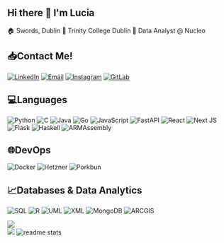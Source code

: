 ## Hi there 👋 I'm Lucia
:house: Swords, Dublin
:school: Trinity College Dublin
:office: Data Analyst @ Nucleo


## :inbox_tray:Contact Me!
[![LinkedIn](https://img.shields.io/badge/LinkedIn-0077B5?style=for-the-badge&logo=linkedin&logoColor=white)](https://www.linkedin.com/in/luciabrown17/)
[![Email](https://img.shields.io/badge/Gmail-333333?style=for-the-badge&logo=gmail&logoColor=red)](mailto:luciabrown1015@gmail.com)
[![Instagram](https://img.shields.io/badge/Instagram-FF0069?style=for-the-badge&logo=instagram&logoColor=white)](https://www.instagram.com/_luciabrown/)
[![GitLab](https://img.shields.io/badge/gitlab-FC6D26?style=for-the-badge&logo=gitlab&logoColor=white)](https://gitlab.scss.tcd.ie/brownlu)

## :computer:Languages
![Python](https://img.shields.io/badge/python-3670A0?style=for-the-badge&logo=python&logoColor=ffdd54) ![C](https://img.shields.io/badge/c-%2300599C.svg?style=for-the-badge&logo=c&logoColor=white) ![Java](https://img.shields.io/badge/java-%23ED8B00.svg?style=for-the-badge&logo=java&logoColor=white) ![Go](https://img.shields.io/badge/go-%2300ADD8.svg?style=for-the-badge&logo=go&logoColor=white) ![JavaScript](https://img.shields.io/badge/javascript-%23323330.svg?style=for-the-badge&logo=javascript&logoColor=%23F7DF1E) ![FastAPI](https://img.shields.io/badge/FastAPI-005571?style=for-the-badge&logo=fastapi) ![React](https://img.shields.io/badge/react-%2320232a.svg?style=for-the-badge&logo=react&logoColor=%2361DAFB) ![Next JS](https://img.shields.io/badge/NextJS-black?style=for-the-badge&logo=next.js&logoColor=white) ![Flask](https://img.shields.io/badge/Flask-3babc3?style=for-the-badge&logo=flask&logoColor=white) ![Haskell](https://img.shields.io/badge/Haskell-5D4F85?style=for-the-badge&logo=Haskell&logoColor=white) ![ARMAssembly](https://img.shields.io/badge/arm-0091BD?style=for-the-badge&logo=arm&logoColor=white) 

## 🌐DevOps
![Docker](https://img.shields.io/badge/Docker-%2496ED.svg?style=for-the-badge&logo=Docker&logoColor=white) ![Hetzner](https://img.shields.io/badge/Hetzner-d50c2d.svg?style=for-the-badge&logo=hetzner&logoColor=white) ![Porkbun](https://img.shields.io/badge/Porkbun-EF7878.svg?style=for-the-badge&logo=Porkbun&logoColor=white)

## :chart_with_upwards_trend:Databases & Data Analytics
![SQL](https://img.shields.io/badge/SQL-navy?style=for-the-badge&logo=sqlite&logoColor=white) ![R](https://img.shields.io/badge/R-276DC3?style=for-the-badge&logo=R&logoColor=white) ![UML](https://img.shields.io/badge/UML-FABD14?style=for-the-badge&logo=UML&logoColor=white) ![XML](https://img.shields.io/badge/XML-005FAD?style=for-the-badge&logo=XML&logoColor=white) ![MongoDB](https://img.shields.io/badge/MongoDB-%234ea94b.svg?style=for-the-badge&logo=mongodb&logoColor=white) ![ARCGIS](https://img.shields.io/badge/arcgis-2C7AC3?style=for-the-badge&logo=arcgis&logoColor=white) 

![](https://github-readme-streak-stats.herokuapp.com/?user=luciabrown&theme=radical&hide_border=false)<br/>
![](https://github-readme-stats.vercel.app/api/top-langs/?username=luciabrown&theme=radical&langs_count=12&hide_border=false&include_all_commits=false&count_private=false&layout=compact)
![readme stats](https://github-readme-stats.vercel.app/api?username=luciabrown&count_private=true&show_icons=true&theme=react&rank_icon=github&border_radius=10)

